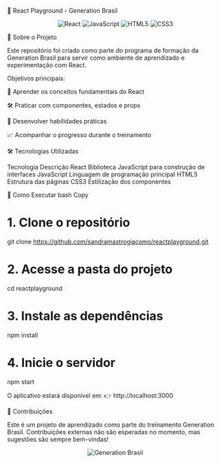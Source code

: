 🚀 React Playground - Generation Brasil
<div align="center"> <img src="https://img.shields.io/badge/React-20232A?style=for-the-badge&logo=react&logoColor=61DAFB" alt="React" /> <img src="https://img.shields.io/badge/JavaScript-F7DF1E?style=for-the-badge&logo=javascript&logoColor=black" alt="JavaScript" /> <img src="https://img.shields.io/badge/HTML5-E34F26?style=for-the-badge&logo=html5&logoColor=white" alt="HTML5" /> <img src="https://img.shields.io/badge/CSS3-1572B6?style=for-the-badge&logo=css3&logoColor=white" alt="CSS3" /> </div>

🌟 Sobre o Projeto


Este repositório foi criado como parte do programa de formação da Generation Brasil para servir como ambiente de aprendizado e experimentação com React.

Objetivos principais:

🧠 Aprender os conceitos fundamentais do React

🛠️ Praticar com componentes, estados e props

🚀 Desenvolver habilidades práticas

📈 Acompanhar o progresso durante o treinamento

🛠️ Tecnologias Utilizadas


Tecnologia	Descrição
React	Biblioteca JavaScript para construção de interfaces
JavaScript	Linguagem de programação principal
HTML5	Estrutura das páginas
CSS3	Estilização dos componentes

🚀 Como Executar
bash
Copy
# 1. Clone o repositório
git clone https://github.com/sandramastrogiacomo/reactplayground.git

# 2. Acesse a pasta do projeto
cd reactplayground

# 3. Instale as dependências
npm install

# 4. Inicie o servidor
npm start

O aplicativo estará disponível em:
👉 http://localhost:3000

🤝 Contribuições

Este é um projeto de aprendizado como parte do treinamento Generation Brasil. Contribuições externas não são esperadas no momento, mas sugestões são sempre bem-vindas!



<div align="center"> <img src="https://img.shields.io/badge/Made%20with%20%E2%9D%A4%EF%B8%8F-Generation%20Brasil-FFD700" alt="Generation Brasil" /> </div>

